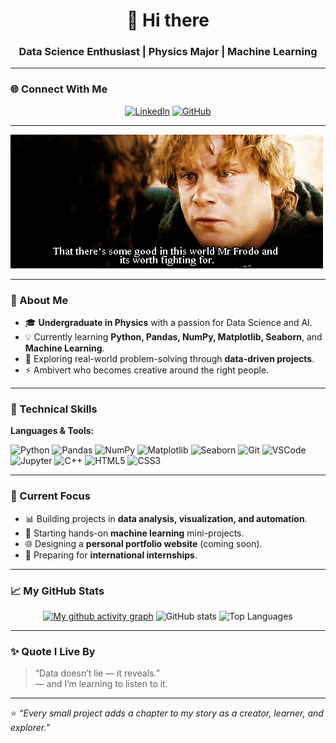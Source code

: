 

<h1 align="center">👋 Hi there </h1>
<h3 align="center">Data Science Enthusiast | Physics Major | Machine Learning </h3>

---

### 🌐 Connect With Me  

<div align="center">
  
[![LinkedIn](https://img.shields.io/badge/-LinkedIn-blue?logo=linkedin&logoColor=white)](https://www.linkedin.com/in/minturam20/)
[![GitHub](https://img.shields.io/badge/-GitHub-black?logo=github&logoColor=white)](https://github.com/minturam21)
</div>

---

![Motto](tumblr_m1ix55j1HJ1qcuot1o1_500.webp)

---
### 💫 About Me  
- 🎓 **Undergraduate in Physics** with a passion for Data Science and AI.  
- 💡 Currently learning **Python, Pandas, NumPy, Matplotlib, Seaborn**, and **Machine Learning**.    
- 🔭 Exploring real-world problem-solving through **data-driven projects**.  
- ⚡ Ambivert who becomes creative around the right people.  

---

### 🧠 Technical Skills  
**Languages & Tools:**  

![Python](https://img.shields.io/badge/-Python-3776AB?logo=python&logoColor=white)
![Pandas](https://img.shields.io/badge/-Pandas-150458?logo=pandas)
![NumPy](https://img.shields.io/badge/-NumPy-013243?logo=numpy)
![Matplotlib](https://img.shields.io/badge/-Matplotlib-11557c?logo=plotly)
![Seaborn](https://img.shields.io/badge/-Seaborn-4C8CBF?logo=python)
![Git](https://img.shields.io/badge/-Git-F05032?logo=git)
![VSCode](https://img.shields.io/badge/-VSCode-007ACC?logo=visualstudiocode)
![Jupyter](https://img.shields.io/badge/-Jupyter-F37626?logo=jupyter)
![C++](https://img.shields.io/badge/-C++-00599C?logo=cplusplus)
![HTML5](https://img.shields.io/badge/-HTML5-E34F26?logo=html5)
![CSS3](https://img.shields.io/badge/-CSS3-1572B6?logo=css3)

---

### 🚀 Current Focus  
- 📊 Building projects in **data analysis, visualization, and automation**.  
- 🤖 Starting hands-on **machine learning** mini-projects.  
- 🌐 Designing a **personal portfolio website** (coming soon).  
- 🎯 Preparing for **international internships**.  

---

### 📈 My GitHub Stats  
<div align="center">
  
[![My github activity graph](https://github-readme-activity-graph.vercel.app/graph?username=minturam21&theme=merko)](https://github.com/minturam21/github-readme-activity-graph)
![GitHub stats](https://github-readme-stats.vercel.app/api?username=minturam21&show_icons=true&theme=tokyonight&hide_border=true&border_radius=12)
![Top Languages](https://github-readme-stats.vercel.app/api/top-langs/?username=minturam21&layout=compact&theme=tokyonight&hide_border=true&border_radius=12)


</div>

---

### ✨ Quote I Live By  
> “Data doesn’t lie — it reveals.”  
> — and I’m learning to listen to it.  

---

⭐ *“Every small project adds a chapter to my story as a creator, learner, and explorer.”*  
